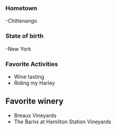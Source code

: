 ### Hometown
-Chittenango 
### State of birth 
-New York 
### Favorite Activities
- Wine tasting 
- Riding my Harley 
## Favorite winery 
- Breaux Vineyards
- The Barns at Hamilton Station Vineyards
